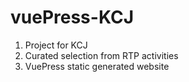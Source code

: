 # vuePress-KCJ

1. Project for KCJ
2. Curated selection from RTP activities
3. VuePress static generated website